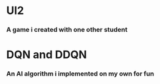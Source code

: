 # UI2
### A game i created with one other student

# DQN and DDQN
### An AI algorithm i implemented on my own for fun

